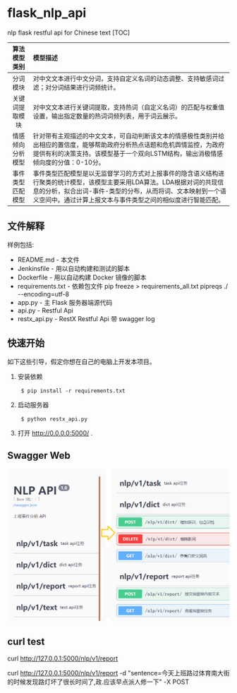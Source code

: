 
# flask_nlp_api
nlp flask restful api for Chinese text
[TOC]

| 算法模型类别	| 模型描述| 
| :----: | :----- |
| 分词模块	| 对中文文本进行中文分词，支持自定义名词的动态调整、支持敏感词过滤；对分词结果进行词频统计。| 
| 关键词提取模块	| 对中文文本进行关键词提取，支持热词（自定义名词）的匹配与权重值设置，输出指定数量的热词词频列表，用于词云展示。| 
| 情感倾向分析模型	| 针对带有主观描述的中文文本，可自动判断该文本的情感极性类别并给出相应的置信度，能够帮助政府分析热点话题和危机舆情监控，为政府提供有利的决策支持。该模型基于一个双向LSTM结构，输出消极情感倾向度的分值：0-10分。| 
| 事件类型匹配模型	| 事件类型匹配模型是以无监督学习的方式对上报事件的隐含语义结构进行聚类的统计模型，该模型主要采用LDA算法。LDA根据对词的共现信息的分析，拟合出词-事件-类型的分布，从而将词、文本映射到一个语义空间中。通过计算上报文本与事件类型之间的相似度进行智能匹配。| 

文件解释
-----------

样例包括:

* README.md - 本文件
* Jenkinsfile - 用以自动构建和测试的脚本
* Dockerfile - 用以自动构建 Docker 镜像的脚本
* requirements.txt - 依赖包文件 pip freeze > requirements_all.txt   pipreqs ./ --encoding=utf-8
* app.py - 主 Flask 服务器端源代码
* api.py - Restful Api
* restx_api.py - RestX Restful Api 带 swagger log

快速开始
---------------

如下这些引导，假定你想在自己的电脑上开发本项目。

1. 安装依赖

        $ pip install -r requirements.txt


2. 启动服务器

        $ python restx_api.py

3. 打开 http://0.0.0.0:5000/ .

Swagger Web
---------------

![avatar](/resources/pic.png)

curl test
---------------

curl http://127.0.0.1:5000/nlp/v1/report

curl http://127.0.0.1:5000/nlp/v1/report -d "sentence=今天上班路过体育南大街的时候发现路灯坏了很长时间了,政.应该早点派人修一下" -X POST


